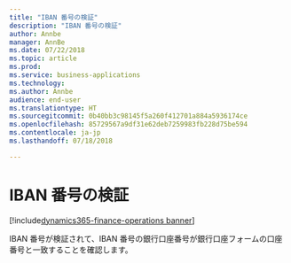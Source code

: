 ```yaml
---
title: "IBAN 番号の検証"
description: "IBAN 番号の検証"
author: Annbe
manager: AnnBe
ms.date: 07/22/2018
ms.topic: article
ms.prod: 
ms.service: business-applications
ms.technology: 
ms.author: Annbe
audience: end-user
ms.translationtype: HT
ms.sourcegitcommit: 0b40bb3c98145f5a260f412701a884a5936174ce
ms.openlocfilehash: 85729567a9df31e62deb7259983fb228d75be594
ms.contentlocale: ja-jp
ms.lasthandoff: 07/18/2018

---
```

#  <a name="iban-number-validation"></a>IBAN 番号の検証

[!include[dynamics365-finance-operations banner](../includes/dynamics365-finance-operations.md)]



IBAN 番号が検証されて、IBAN 番号の銀行口座番号が銀行口座フォームの口座番号と一致することを確認します。
